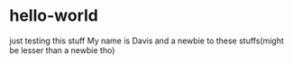 # hello-world
just testing this stuff
My name is Davis and a newbie to these stuffs(might be lesser than a newbie tho)
